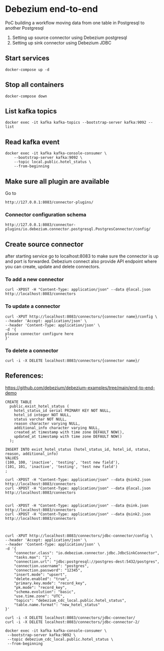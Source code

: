 # Debezium end-to-end
PoC building a workflow moving data from one table in Postgresql to another Postgresql

1. Setting up source connector using Debezium postgresql
2. Setting up sink connector using Debezium JDBC

## Start services
```commandline
docker-compose up -d
```

## Stop all containers
```commandline
docker-compose down
```
## List kafka topics
```shell
docker exec -it kafka kafka-topics --bootstrap-server kafka:9092 --list
```

## Read kafka event
```shell
docker exec -it kafka kafka-console-consumer \
    --bootstrap-server kafka:9092 \
    --topic local.public.hotel_status \
    --from-beginning
```
## Make sure all plugin are available 
Go to
```shell
http://127.0.0.1:8083/connector-plugins/
```
### Connector configuration schema
```shell
http://127.0.0.1:8083/connector-plugins/io.debezium.connector.postgresql.PostgresConnector/config/
```
## Create source connector
after starting service 
go to localhost:8083 to make sure the connector is up and port is forwarded.
Debezium connect also provide API endpoint where you can create, update and delete connectors.

### To add a new connector
```commandline
curl -XPOST -H "Content-Type: application/json" --data @local.json http://localhost:8083/connectors
```

### To update a connector
```commandline
curl -XPUT http://localhost:8083/connectors/{connector name}/config \
--header 'Accept: application/json' \
--header 'Content-Type: application/json' \
-d '{
please connector configure here
}'
```

### To delete a connector 
```commandline
curl -i -X DELETE localhost:8083/connectors/{connector name}/
```

## References:
https://github.com/debezium/debezium-examples/tree/main/end-to-end-demo

```shell
CREATE TABLE
  public.exist_hotel_status (
    hotel_status_id serial PRIMARY KEY NOT NULL,
    hotel_id integer NOT NULL,
    status varchar NOT NULL,
    reason character varying NULL,
    additional_info character varying NULL,
    created_at timestamp with time zone DEFAULT NOW(),
    updated_at timestamp with time zone DEFAULT NOW()
  );

INSERT INTO exist_hotel_status (hotel_status_id, hotel_id, status, reason, additional_info)
VALUES
(100, 100, 'inactive', 'testing', 'test new field'),
(101, 101, 'inactive', 'testing', 'test new field')
;
```

```shell
curl -XPOST -H "Content-Type: application/json" --data @sink2.json http://localhost:8083/connectors
curl -XPOST -H "Content-Type: application/json" --data @local.json http://localhost:8083/connectors


curl -XPOST -H "Content-Type: application/json" --data @sink.json http://localhost:8083/connectors
curl -XPOST -H "Content-Type: application/json" --data @sink2.json http://localhost:8083/connectors



curl -XPUT http://localhost:8083/connectors/jdbc-connector/config \
--header 'Accept: application/json' \
--header 'Content-Type: application/json' \
-d '{
    "connector.class": "io.debezium.connector.jdbc.JdbcSinkConnector",
    "tasks.max": "1",
    "connection.url": "jdbc:postgresql://postgres-dest:5432/postgres",
    "connection.username": "postgres",
    "connection.password": "12345",
    "insert.mode": "upsert",
    "delete.enabled": "true",
    "primary.key.mode": "record_key",
    "pk.mode": "record_key",
    "schema.evolution": "basic",
    "use.time.zone": "UTC",
    "topics": "debezium_cdc_local.public.hotel_status",
    "table.name.format": "new_hotel_status"
}'

curl -i -X DELETE localhost:8083/connectors/jdbc-connector/
curl -i -X DELETE localhost:8083/connectors/jdbc-connector-2/

docker exec -it kafka kafka-console-consumer \
 --bootstrap-server kafka:9092 \
 --topic debezium_cdc_local.public.hotel_status \
 --from-beginning

```